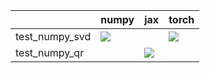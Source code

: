 |                | numpy                                                                                                                                                                              | jax                                                                                                                                                                                    | torch                                                                                                                                                                              |
|:---------------|:-----------------------------------------------------------------------------------------------------------------------------------------------------------------------------------|:---------------------------------------------------------------------------------------------------------------------------------------------------------------------------------------|:-----------------------------------------------------------------------------------------------------------------------------------------------------------------------------------|
| test_numpy_svd | <a href="https://github.com/unifyai/ivy/actions/runs/3709219182/jobs/6287613466" rel="noopener noreferrer" target="_blank"><img src=https://img.shields.io/badge/-failure-red></a> |                                                                                                                                                                                        | <a href="https://github.com/unifyai/ivy/actions/runs/3743201817/jobs/6355086424" rel="noopener noreferrer" target="_blank"><img src=https://img.shields.io/badge/-failure-red></a> |
| test_numpy_qr  |                                                                                                                                                                                    | <a href="https://github.com/unifyai/ivy/actions/runs/3751646877/jobs/6372917768" rel="noopener noreferrer" target="_blank"><img src=https://img.shields.io/badge/-success-success></a> |                                                                                                                                                                                    |